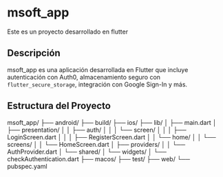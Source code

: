 # msoft_app

Este es un proyecto desarrollado en flutter

## Descripción

msoft_app es una aplicación desarrollada en Flutter que incluye autenticación con Auth0, almacenamiento seguro con `flutter_secure_storage`, integración con Google Sign-In y más.

## Estructura del Proyecto

msoft_app/ ├── android/ ├── build/ ├── ios/ ├── lib/ │ ├── main.dart │ ├── presentation/ │ │ ├── auth/ │ │ │ └── screen/ │ │ │ ├── LoginScreen.dart │ │ │ ├── RegisterScreen.dart │ │ └── home/ │ │ └── screens/ │ │ └── HomeScreen.dart │ ├── providers/ │ │ └── AuthProvider.dart │ └── shared/ │ └── widgets/ │ └── checkAuthentication.dart ├── macos/ ├── test/ ├── web/ └── pubspec.yaml
